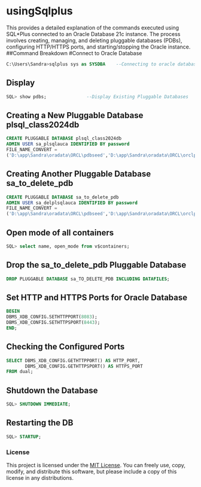 # usingSqlplus
This provides a detailed explanation of the commands executed using SQL*Plus connected to an Oracle Database 21c instance. The process involves creating, managing, and deleting pluggable databases (PDBs), configuring HTTP/HTTPS ports, and starting/stopping the Oracle instance.
##Command Breakdown
#Connect to Oracle Database 
```sql
C:\Users\Sandra>sqlplus sys as SYSDBA    --Connecting to oracle database as sysdba
```
## Display
```sql
SQL> show pdbs;               --Display Existing Pluggable Databases
```
## Creating a New Pluggable Database plsql_class2024db
```sql
CREATE PLUGGABLE DATABASE plsql_class2024db
ADMIN USER sa_plsqlauca IDENTIFIED BY password
FILE_NAME_CONVERT =
('D:\app\Sandra\oradata\ORCL\pdbseed','D:\app\Sandra\oradata\ORCL\orclpdb\sa_plsqlauca');
```
## Creating Another Pluggable Database sa_to_delete_pdb
```sql
CREATE PLUGGABLE DATABASE sa_to_delete_pdb
ADMIN USER sa_delplsqlauca IDENTIFIED BY password
FILE_NAME_CONVERT =
('D:\app\Sandra\oradata\ORCL\pdbseed','D:\app\Sandra\oradata\ORCL\orclpdb\sa_delplsqlauca');
```
## Open mode of all containers
```sql
SQL> select name, open_mode from v$containers;
```
## Drop the sa_to_delete_pdb Pluggable Database
```sql
DROP PLUGGABLE DATABASE sa_TO_DELETE_PDB INCLUDING DATAFILES;
```
## Set HTTP and HTTPS Ports for Oracle Database
```sql
BEGIN
DBMS_XDB_CONFIG.SETHTTPPORT(8083);
DBMS_XDB_CONFIG.SETHTTPSPORT(8443);
END;
```
## Checking the Configured Ports
```sql
SELECT DBMS_XDB_CONFIG.GETHTTPPORT() AS HTTP_PORT,
       DBMS_XDB_CONFIG.GETHTTPSPORT() AS HTTPS_PORT
FROM dual;
```
## Shutdown the Database
```sql
SQL> SHUTDOWN IMMEDIATE;
```
## Restarting the DB
```sql
SQL> STARTUP;
```
### License

This project is licensed under the [MIT License](https://opensource.org/licenses/MIT). You can freely use, copy, modify, and distribute this software, but please include a copy of this license in any distributions.




